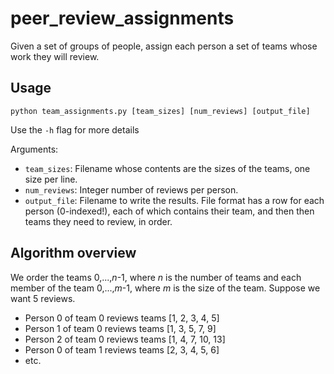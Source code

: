 # peer_review_assignments
Given a set of groups of people, assign each person a set of teams whose work they will review.

## Usage
`python team_assignments.py [team_sizes] [num_reviews] [output_file]`

Use the `-h` flag for more details

Arguments:
  * `team_sizes`:  Filename whose contents are the sizes of the teams, one size per line.
  * `num_reviews`:  Integer number of reviews per person.
  * `output_file`:  Filename to write the results.  File format has a row for each person (0-indexed!), each of which contains their team, and then then teams they need to review, in order.

## Algorithm overview
We order the teams 0,...,_n_-1, where _n_ is the number of teams and each member of the team 0,...,_m_-1, where _m_ is the size of the team.  Suppose we want 5 reviews.
  * Person 0 of team 0 reviews teams \[1, 2, 3, 4, 5\]
  * Person 1 of team 0 reviews teams \[1, 3, 5, 7, 9\]
  * Person 2 of team 0 reviews teams \[1, 4, 7, 10, 13\]
  * Person 0 of team 1 reviews teams \[2, 3, 4, 5, 6\]
  * etc.
